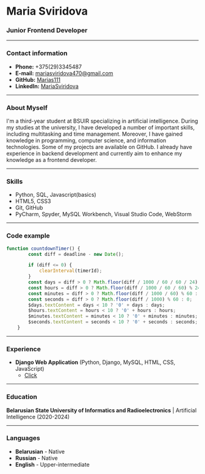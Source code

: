 # Maria Sviridova
###  Junior Frontend Developer
***
### Contact information
* **Phone:** +375(29)3345487
* **E-mail:** mariasviridova470@gmail.com
* **GitHub:** [Marias111][tag1]
* **LinkedIn:** [MariaSviridova][tag2]
***  
### About Myself
I'm a third-year student at BSUIR specializing in artificial intelligence. During my studies at the university, I have developed a number of important skills, including multitasking and time management. Moreover, I have gained knowledge in programming, computer science, and information technologies. Some of my projects are available on GitHub. I already have experience in backend development and currently aim to enhance my knowledge as a frontend developer.
***
### Skills
* Python, SQL, Javascript(basics)
* HTML5, CSS3
* Git, GitHub
* PyCharm, Spyder, MySQL Workbench, Visual Studio Code, WebStorm
***
### Code example
```javascript
function countdownTimer() {
        const diff = deadline - new Date();

        if (diff <= 0) {
            clearInterval(timerId);
        }
        const days = diff > 0 ? Math.floor(diff / 1000 / 60 / 60 / 24) : 0;
        const hours = diff > 0 ? Math.floor(diff / 1000 / 60 / 60) % 24 : 0;
        const minutes = diff > 0 ? Math.floor(diff / 1000 / 60) % 60 : 0;
        const seconds = diff > 0 ? Math.floor(diff / 1000) % 60 : 0;
        $days.textContent = days < 10 ? '0' + days : days;
        $hours.textContent = hours < 10 ? '0' + hours : hours;
        $minutes.textContent = minutes < 10 ? '0' + minutes : minutes;
        $seconds.textContent = seconds < 10 ? '0' + seconds : seconds;
    }
```
***
### Experience
* **Django Web Application** (Python, Django, MySQL, HTML, CSS, JavaScript)
    + [Click][tag3]
***
### Education
**Belarusian State University of Informatics and Radioelectronics** | Artificial Intelligence (2020-2024)
***
### Languages
* **Belarusian** - Native
* **Russian** - Native
* **English** - Upper-intermediate

[tag1]: https://github.com/MariaS111
[tag2]: https://www.linkedin.com/in/maria-sviridova-006bba234
[tag3]: https://github.com/MariaS111/PsyWay
